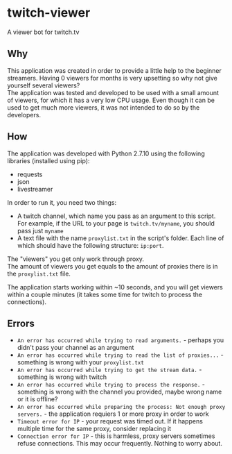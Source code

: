 # twitch-viewer
A viewer bot for twitch.tv

## Why
This application was created in order to provide a little help to the beginner streamers. Having 0 viewers for months is very upsetting so why not give yourself several viewers?  
The application was tested and developed to be used with a small amount of viewers, for which it has a very low CPU usage. Even though it can be used to get much more viewers, it was not intended to do so by the developers.

## How
The application was developed with Python 2.7.10 using the following libraries (installed using pip):
- requests
- json
- livestreamer

In order to run it, you need two things:
- A twitch channel, which name you pass as an argument to this script. For example, if the URL to your page is `twitch.tv/myname`, you should pass just `myname`
- A text file with the name `proxylist.txt` in the script's folder. Each line of which should have the following structure: `ip:port`.

The "viewers" you get only work through proxy.  
The amount of viewers you get equals to the amount of proxies there is in the `proxylist.txt` file.

The application starts working within ~10 seconds, and you will get viewers within a couple minutes (it takes some time for twitch to process the connections).

## Errors

- `An error has occurred while trying to read arguments.` - perhaps you didn't pass your channel as an argument
- `An error has occurred while trying to read the list of proxies...` - something is wrong with your `proxylist.txt`
- `An error has occurred while trying to get the stream data.` - something is wrong with twitch
- `An error has occurred while trying to process the response.` - something is wrong with the channel you provided, maybe wrong name or it is offline?
- `An error has occurred while preparing the process: Not enough proxy servers.` - the application requiers 1 or more proxy in order to work
- `Timeout error for IP` - your request was timed out. If it happens multiple time for the same proxy, consider replacing it
- `Connection error for IP` - this is harmless, proxy servers sometimes refuse connections. This may occur frequently. Nothing to worry about.
